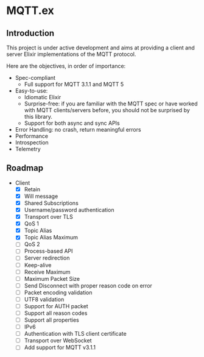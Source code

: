 # MQTT.ex

## Introduction

This project is under active development and aims at providing a client and
server Elixir implementations of the MQTT protocol.

Here are the objectives, in order of importance:
- Spec-compliant
  - Full support for MQTT 3.1.1 and MQTT 5
- Easy-to-use:
    - Idiomatic Elixir
    - Surprise-free: if you are familiar with the MQTT spec or have worked with MQTT clients/servers before, you should not be surprised by this library.
    - Support for both async and sync APIs
- Error Handling: no crash, return meaningful errors
- Performance
- Introspection
- Telemetry

## Roadmap

- Client
    - [x] Retain
    - [x] Will message
    - [x] Shared Subscriptions
    - [x] Username/password authentication
    - [x] Transport over TLS
    - [x] QoS 1
    - [x] Topic Alias
    - [x] Topic Alias Maximum
    - [ ] QoS 2
    - [ ] Process-based API
    - [ ] Server redirection
    - [ ] Keep-alive
    - [ ] Receive Maximum
    - [ ] Maximum Packet Size
    - [ ] Send Disconnect with proper reason code on error
    - [ ] Packet encoding validation
    - [ ] UTF8 validation
    - [ ] Support for AUTH packet
    - [ ] Support all reason codes
    - [ ] Support all properties
    - [ ] IPv6
    - [ ] Authentication with TLS client certificate
    - [ ] Transport over WebSocket
    - [ ] Add support for MQTT v3.1.1
